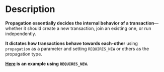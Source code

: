 # Description
**Propagation essentially decides the internal behavior of a transaction**—whether it should create a new transaction,
join an existing one, or run independently.

**It dictates how transactions behave towards each-other** using `propagation` as a parameter and setting `REQUIRES_NEW` or others as the propagation type.

**[Here](../example/generic/generic.md) is an example using `REQUIRES_NEW`.**
